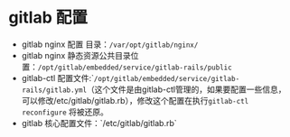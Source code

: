 # gitlab 配置

* gitlab nginx 配置 目录：`/var/opt/gitlab/nginx/`
* gitlab nginx 静态资源公共目录位置：`/opt/gitlab/embedded/service/gitlab-rails/public`
* gitlab-ctl 配置文件:\``/opt/gitlab/embedded/service/gitlab-rails/gitlab.yml`（这个文件是由gitlab-ctl管理的，如果要配置一些信息，可以修改/etc/gitlab/gitlab.rb），修改这个配置在执行`gitlab-ctl reconfigure` 将被还原。
* gitlab 核心配置文件：\`/etc/gitlab/gitlab.rb\`



